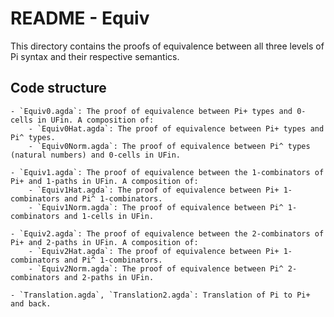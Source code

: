 # README - Equiv

This directory contains the proofs of equivalence between all three levels of Pi syntax and their respective semantics.

## Code structure
    - `Equiv0.agda`: The proof of equivalence between Pi+ types and 0-cells in UFin. A composition of:
        - `Equiv0Hat.agda`: The proof of equivalence between Pi+ types and Pi^ types.
        - `Equiv0Norm.agda`: The proof of equivalence between Pi^ types (natural numbers) and 0-cells in UFin.

    - `Equiv1.agda`: The proof of equivalence between the 1-combinators of Pi+ and 1-paths in UFin. A composition of:
        - `Equiv1Hat.agda`: The proof of equivalence between Pi+ 1-combinators and Pi^ 1-combinators.
        - `Equiv1Norm.agda`: The proof of equivalence between Pi^ 1-combinators and 1-cells in UFin.

    - `Equiv2.agda`: The proof of equivalence between the 2-combinators of Pi+ and 2-paths in UFin. A composition of:
        - `Equiv2Hat.agda`: The proof of equivalence between Pi+ 1-combinators and Pi^ 1-combinators.
        - `Equiv2Norm.agda`: The proof of equivalence between Pi^ 2-combinators and 2-paths in UFin.
    
    - `Translation.agda`, `Translation2.agda`: Translation of Pi to Pi+ and back.